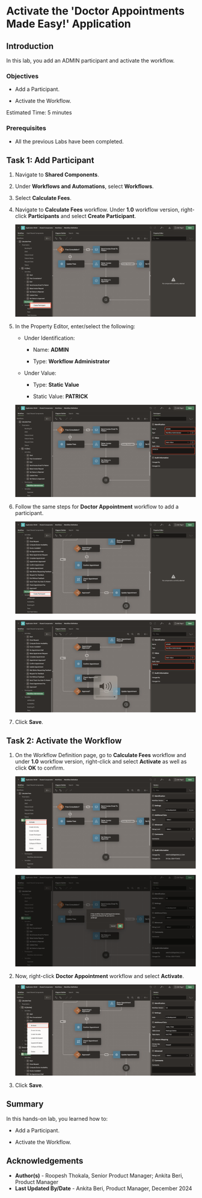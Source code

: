# Activate the 'Doctor Appointments Made Easy!' Application

## Introduction

In this lab, you add an ADMIN participant and activate the workflow.

### Objectives

- Add a Participant.

- Activate the Workflow.

Estimated Time: 5 minutes

### Prerequisites

- All the previous Labs have been completed.

## Task 1: Add Participant

1. Navigate to **Shared Components**.

2. Under **Workflows and Automations**, select **Workflows**.

3. Select **Calculate Fees**.

4. Navigate to **Calculate Fees** workflow. Under **1.0** workflow version, right-click **Participants** and select **Create Participant**.

    ![wait for feedback](./images/create-participant.png " ")

5. In the Property Editor, enter/select the following:

    - Under Identification:

        - Name: **ADMIN**

        - Type: **Workflow Administrator**

    - Under Value:

        - Type: **Static Value**

        - Static Value: **PATRICK**

    ![wait for feedback](./images/workflow-admin.png " ")

6. Follow the same steps for **Doctor Appointment** workflow to add a participant.

    ![wait for feedback](./images/create-part.png " ")

    ![wait for feedback](./images/workflow-admin2.png " ")

7. Click **Save**.

## Task 2: Activate the Workflow

1. On the Workflow Definition page, go to **Calculate Fees** workflow and under **1.0** workflow version, right-click and select **Activate** as well as click **OK** to confirm.

    ![wait for feedback](./images/activate-cal.png " ")

    ![wait for feedback](./images/activate-confirm.png " ")

2. Now, right-click **Doctor Appointment** workflow and select **Activate**.

    ![wait for feedback](./images/activate-doc.png " ")

3. Click **Save**.

## Summary

In this hands-on lab, you learned how to:

- Add a Participant.

- Activate the Workflow.

## Acknowledgements

- **Author(s)** - Roopesh Thokala, Senior Product Manager; Ankita Beri, Product Manager
- **Last Updated By/Date** - Ankita Beri, Product Manager, December 2024
